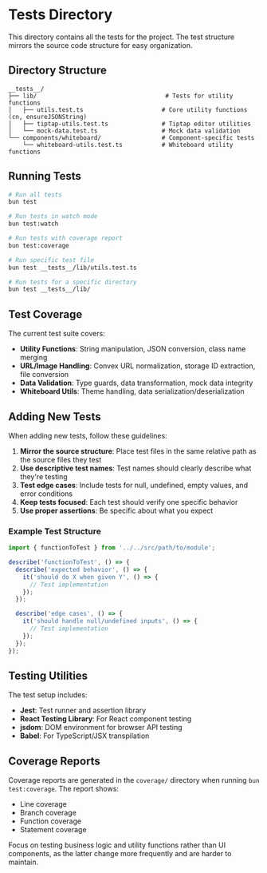 # Tests Directory

This directory contains all the tests for the project. The test structure mirrors the source code structure for easy organization.

## Directory Structure

```
__tests__/
├── lib/                                    # Tests for utility functions
│   ├── utils.test.ts                      # Core utility functions (cn, ensureJSONString)
│   ├── tiptap-utils.test.ts               # Tiptap editor utilities
│   └── mock-data.test.ts                  # Mock data validation
└── components/whiteboard/                 # Component-specific tests
    └── whiteboard-utils.test.ts           # Whiteboard utility functions
```

## Running Tests

```bash
# Run all tests
bun test

# Run tests in watch mode
bun test:watch

# Run tests with coverage report
bun test:coverage

# Run specific test file
bun test __tests__/lib/utils.test.ts

# Run tests for a specific directory
bun test __tests__/lib/
```

## Test Coverage

The current test suite covers:

- **Utility Functions**: String manipulation, JSON conversion, class name merging
- **URL/Image Handling**: Convex URL normalization, storage ID extraction, file conversion
- **Data Validation**: Type guards, data transformation, mock data integrity
- **Whiteboard Utils**: Theme handling, data serialization/deserialization

## Adding New Tests

When adding new tests, follow these guidelines:

1. **Mirror the source structure**: Place test files in the same relative path as the source files they test
2. **Use descriptive test names**: Test names should clearly describe what they're testing
3. **Test edge cases**: Include tests for null, undefined, empty values, and error conditions
4. **Keep tests focused**: Each test should verify one specific behavior
5. **Use proper assertions**: Be specific about what you expect

### Example Test Structure

```typescript
import { functionToTest } from '../../src/path/to/module';

describe('functionToTest', () => {
  describe('expected behavior', () => {
    it('should do X when given Y', () => {
      // Test implementation
    });
  });

  describe('edge cases', () => {
    it('should handle null/undefined inputs', () => {
      // Test implementation
    });
  });
});
```

## Testing Utilities

The test setup includes:

- **Jest**: Test runner and assertion library
- **React Testing Library**: For React component testing
- **jsdom**: DOM environment for browser API testing
- **Babel**: For TypeScript/JSX transpilation

## Coverage Reports

Coverage reports are generated in the `coverage/` directory when running `bun test:coverage`. The report shows:

- Line coverage
- Branch coverage
- Function coverage
- Statement coverage

Focus on testing business logic and utility functions rather than UI components, as the latter change more frequently and are harder to maintain.